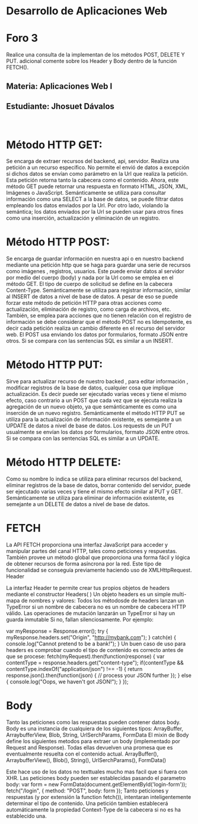  

# Desarrollo de Aplicaciones Web 


# Foro 3
Realice una consulta de la implementan de los métodos POST, DELETE Y PUT. adicional comente sobre los Header y Body dentro de la función  FETCH().

## Materia: Aplicaciones Web I 
## Estudiante: Jhosuet Dávalos




 
# Método HTTP GET:

Se encarga de extraer recursos del backend, api, servidor. Realiza una petición a un recurso específico. No permite el envió de datos a excepción si dichos datos se envían como parámetro en la Url que realiza la petición. Esta petición retorna tanto la cabecera como el contenido. Ahora, este método GET puede retornar una respuesta en formato HTML, JSON, XML, Imágenes o JavaScript. Semánticamente se utiliza para consultar información como una SELECT a la base de datos, se puede filtrar datos empleando los datos enviados por la Url. Por otro lado, violando la semántica; los datos enviados por la Url se pueden usar para otros fines como una inserción, actualización y eliminación de un registro.

# Método HTTP POST:

Se encarga de guardar información en nuestra api o en nuestro backend mediante una petición http que se haga para guardar una serie de recursos como imágenes , registros, usuarios. Este puede enviar datos al servidor por medio del cuerpo (body) y nada por la Url como se emplea en el método GET. El tipo de cuerpo de solicitud se define en la cabecera Content-Type. Semánticamente se utiliza para registrar información, similar al INSERT de datos a nivel de base de datos. A pesar de eso se puede forzar este método de petición HTTP para otras acciones como actualización, eliminación de registro, como carga de archivos, etc. También, se emplea para acciones que no tienen relación con el registro de información se debe considerar que el método POST no es  Idempotente, es decir cada petición realiza un cambio diferente en el recurso del servidor web.  El POST usa enviando los datos por formularios, formato JSON entre otros. Si se compara con las sentencias SQL es similar a un INSERT.

# Método HTTP PUT:

Sirve para actualizar recurso de nuestro backed , para editar información , modificar registros de la base de datos, cualquier cosa que implique actualización. Es decir puede ser ejecutado varias veces y tiene el mismo efecto, caso contrario a un POST que cada vez que se ejecuta realiza la agregación de un nuevo objeto, ya que semánticamente es como una inserción de un nuevo registro. Semánticamente el método HTTP PUT se utiliza para la actualización de información existente, es semejante a un UPDATE de datos a nivel de base de datos. Los requests de un PUT usualmente se envían los datos por formularios, formato JSON entre otros. Si se compara con las sentencias SQL es similar a un UPDATE.

# Método HTTP DELETE:

Como su nombre lo indica se utiliza para eliminar recursos del backend, eliminar registros de la base de datos, borrar contenido del servidor, puede ser ejecutado varias veces y tiene el mismo efecto similar al PUT y GET. Semánticamente se utiliza para eliminar de información existente, es semejante a un DELETE de datos a nivel de base de datos.







 # FETCH

La API FETCH proporciona una interfaz JavaScript para acceder y manipular partes del canal HTTP, tales como peticiones y respuestas. También provee un método global que proporciona una forma fácil y lógica de obtener recursos de forma asíncrona por la red.
Este tipo de funcionalidad se conseguía previamente haciendo uso de XMLHttpRequest.
Header

La interfaz Header te permite crear tus propios objetos de headers mediante el constructor Headers( )
Un objeto headers es un simple multi-mapa de nombres y valores:
Todos los métodosde de headers lanzan un TypeError si un nombre de cabecera no es un nombre de cabecera HTTP válido. Las operaciones de mutación lanzarán un TypeError si hay un guarda inmutable Si no, fallan silenciosamente.
Por ejemplo:

var myResponse = Response.error();
try {
  myResponse.headers.set("Origin", "http://mybank.com");
} catch(e) {
  console.log("Cannot pretend to be a bank!");
}
Un buen caso de uso para headers es comprobar cuando el tipo de contenido es correcto antes de que se procese:
fetch(myRequest).then(function(response) {
  var contentType = response.headers.get("content-type");
  if(contentType && contentType.indexOf("application/json") !== -1) {
    return response.json().then(function(json) {
      // process your JSON further
    });
  } else {
    console.log("Oops, we haven't got JSON!");
  }
});






# Body

Tanto las peticiones como las respuestas pueden contener datos body. Body es una instancia de cualquiera de los siguientes tipos:
ArrayBuffer, ArraybufferView, Blob, String, UrlSerchParams, FormData 
El mixin de Body define los siguientes metodos para extraer un body (implementado por Request and Response). Todas ellas devuelven una promesa que es eventualmente resuelta con el contenido actual.
ArrayBuffer(), ArraybufferView(), Blob(), String(), UrlSerchParams(), FormData()

Este hace uso de los datos no texttuales mucho mas facil que si fuera con XHR.
Las peticiones body pueden ser establecidas pasando el parametro body:
var form = new FormData(document.getElementById('login-form'));
fetch("/login", {
  method: "POST",
  body: form
});
Tanto peticiones y respuestas (y por extensión la function fetch()), intentaran inteligentemente determinar el tipo de contenido. Una petición tambien establecerá automáticamente la propiedad Context-Type de la cabecera si no es ha establecido una.





